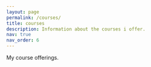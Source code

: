 ```yaml
---
layout: page
permalink: /courses/
title: courses
description: Information about the courses i offer.
nav: true
nav_order: 6
---
```


My course offerings.
